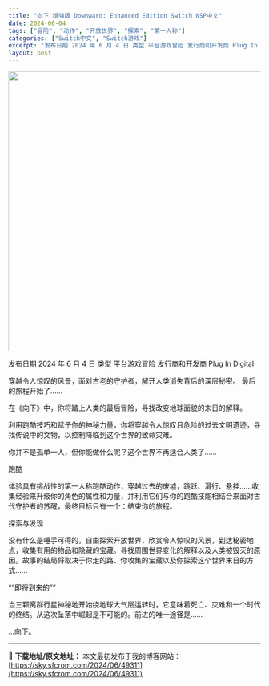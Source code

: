 ```yaml
---
title: "向下 增强版 Downward: Enhanced Edition Switch NSP中文"
date: 2024-06-04
tags: ["冒险", "动作", "开放世界", "探索", "第一人称"]
categories: ["Switch中文", "Switch游戏"]
excerpt: "发布日期 2024 年 6 月 4 日 类型 平台游戏冒险 发行商和开发商 Plug In Digital 穿越令人惊叹的风景，面对古老的守护者，解开人类消失背后的深层秘密。 最后的旅程开始了…… 在《向下》中，你将踏上人类的最后冒险，寻找改变地球面貌的末日的解释。 利用跑酷技巧和赋予你的神秘力量，&hellip;"
layout: post
---
```


<img class="aligncenter size-full wp-image-49312" src="https://sky.sfcrom.com/wp-content/uploads/2024/06/2024060400085235.webp" alt="" width="1000" height="558" />

发布日期 2024 年 6 月 4 日
类型 平台游戏冒险
发行商和开发商 Plug In Digital

穿越令人惊叹的风景，面对古老的守护者，解开人类消失背后的深层秘密。
最后的旅程开始了……

在《向下》中，你将踏上人类的最后冒险，寻找改变地球面貌的末日的解释。

利用跑酷技巧和赋予你的神秘力量，你将穿越令人惊叹且危险的过去文明遗迹，寻找传说中的文物，以控制降临到这个世界的致命灾难。

你并不是孤单一人，但你能做什么呢？这个世界不再适合人类了……

跑酷

体验具有挑战性的第一人称跑酷动作，穿越过去的废墟，跳跃、滑行、悬挂......收集经验来升级你的角色的属性和力量，并利用它们与你的跑酷技能相结合来面对古代守护者的苏醒，最终目标只有一个：结束你的旅程。

探索与发现

没有什么是唾手可得的，自由探索开放世界，欣赏令人惊叹的风景，到达秘密地点，收集有用的物品和隐藏的宝藏。寻找周围世界变化的解释以及人类被毁灭的原因。故事的结局将取决于你走的路、你收集的宝藏以及你探索这个世界末日的方式……

““即将到来的””

当三颗离群行星神秘地开始绕地球大气层运转时，它意味着死亡、灾难和一个时代的终结。从这次坠落中崛起是不可能的。前进的唯一途径是……

…向下。

---
📖 **下载地址/原文地址：** 本文最初发布于我的博客网站：[https://sky.sfcrom.com/2024/06/49311](https://sky.sfcrom.com/2024/06/49311)
